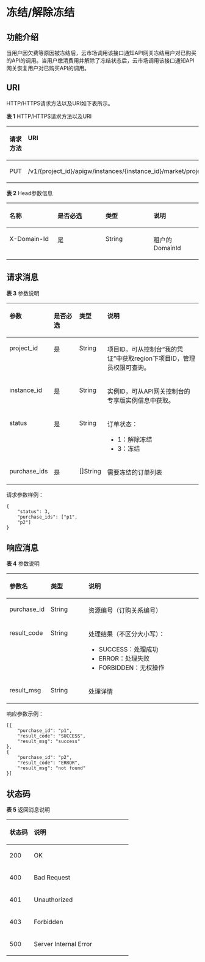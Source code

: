 # 冻结/解除冻结<a name="apig-phapi-180713106"></a>

## 功能介绍<a name="section51931360"></a>

当用户因欠费等原因被冻结后，云市场调用该接口通知API网关冻结用户对已购买的API的调用。当用户缴清费用并解除了冻结状态后，云市场调用该接口通知API网关恢复用户对已购买API的调用。

## URI<a name="section64729059"></a>

HTTP/HTTPS请求方法以及URI如下表所示。

**表 1**  HTTP/HTTPS请求方法以及URI

<a name="table52058427"></a>
<table><thead align="left"><tr id="row17967011"><th class="cellrowborder" valign="top" width="50%" id="mcps1.2.3.1.1"><p id="p46041793"><a name="p46041793"></a><a name="p46041793"></a>请求方法</p>
</th>
<th class="cellrowborder" valign="top" width="50%" id="mcps1.2.3.1.2"><p id="p38397792"><a name="p38397792"></a><a name="p38397792"></a>URI</p>
</th>
</tr>
</thead>
<tbody><tr id="row23213480"><td class="cellrowborder" valign="top" width="50%" headers="mcps1.2.3.1.1 "><p id="p1243712"><a name="p1243712"></a><a name="p1243712"></a>PUT</p>
</td>
<td class="cellrowborder" valign="top" width="50%" headers="mcps1.2.3.1.2 "><p id="p33631824"><a name="p33631824"></a><a name="p33631824"></a>/v1/{project_id}/apigw/instances/{instance_id}/market/project</p>
</td>
</tr>
</tbody>
</table>

**表 2**  Head参数信息

<a name="table1077685961811"></a>
<table><thead align="left"><tr id="row6776145921810"><th class="cellrowborder" valign="top" width="25%" id="mcps1.2.5.1.1"><p id="p87761159141817"><a name="p87761159141817"></a><a name="p87761159141817"></a>名称</p>
</th>
<th class="cellrowborder" valign="top" width="25%" id="mcps1.2.5.1.2"><p id="p4776175919185"><a name="p4776175919185"></a><a name="p4776175919185"></a>是否必选</p>
</th>
<th class="cellrowborder" valign="top" width="25%" id="mcps1.2.5.1.3"><p id="p677610599186"><a name="p677610599186"></a><a name="p677610599186"></a>类型</p>
</th>
<th class="cellrowborder" valign="top" width="25%" id="mcps1.2.5.1.4"><p id="p1177635911817"><a name="p1177635911817"></a><a name="p1177635911817"></a>说明</p>
</th>
</tr>
</thead>
<tbody><tr id="row177635917187"><td class="cellrowborder" valign="top" width="25%" headers="mcps1.2.5.1.1 "><p id="p18981357121915"><a name="p18981357121915"></a><a name="p18981357121915"></a>X-Domain-Id</p>
</td>
<td class="cellrowborder" valign="top" width="25%" headers="mcps1.2.5.1.2 "><p id="p1877615911184"><a name="p1877615911184"></a><a name="p1877615911184"></a>是</p>
</td>
<td class="cellrowborder" valign="top" width="25%" headers="mcps1.2.5.1.3 "><p id="p11776115931813"><a name="p11776115931813"></a><a name="p11776115931813"></a>String</p>
</td>
<td class="cellrowborder" valign="top" width="25%" headers="mcps1.2.5.1.4 "><p id="p877695917180"><a name="p877695917180"></a><a name="p877695917180"></a>租户的DomainId</p>
</td>
</tr>
</tbody>
</table>

## 请求消息<a name="section45690626"></a>

**表 3**  参数说明

<a name="table22864781"></a>
<table><thead align="left"><tr id="row45188987"><th class="cellrowborder" valign="top" width="19%" id="mcps1.2.5.1.1"><p id="p36429313"><a name="p36429313"></a><a name="p36429313"></a>参数</p>
</th>
<th class="cellrowborder" valign="top" width="14.000000000000002%" id="mcps1.2.5.1.2"><p id="p65093277"><a name="p65093277"></a><a name="p65093277"></a>是否必选</p>
</th>
<th class="cellrowborder" valign="top" width="14.000000000000002%" id="mcps1.2.5.1.3"><p id="p38064052"><a name="p38064052"></a><a name="p38064052"></a>类型</p>
</th>
<th class="cellrowborder" valign="top" width="53%" id="mcps1.2.5.1.4"><p id="p63289392"><a name="p63289392"></a><a name="p63289392"></a>说明</p>
</th>
</tr>
</thead>
<tbody><tr id="row219730202317"><td class="cellrowborder" valign="top" width="19%" headers="mcps1.2.5.1.1 "><p id="p55878963"><a name="p55878963"></a><a name="p55878963"></a>project_id</p>
</td>
<td class="cellrowborder" valign="top" width="14.000000000000002%" headers="mcps1.2.5.1.2 "><p id="p29902160"><a name="p29902160"></a><a name="p29902160"></a>是</p>
</td>
<td class="cellrowborder" valign="top" width="14.000000000000002%" headers="mcps1.2.5.1.3 "><p id="p6155914"><a name="p6155914"></a><a name="p6155914"></a>String</p>
</td>
<td class="cellrowborder" valign="top" width="53%" headers="mcps1.2.5.1.4 "><p id="p28867016"><a name="p28867016"></a><a name="p28867016"></a>项目ID。可从控制台“我的凭证”中获取region下项目ID，管理员权限可查询。</p>
</td>
</tr>
<tr id="row26011859162213"><td class="cellrowborder" valign="top" width="19%" headers="mcps1.2.5.1.1 "><p id="p1780913159538"><a name="p1780913159538"></a><a name="p1780913159538"></a>instance_id</p>
</td>
<td class="cellrowborder" valign="top" width="14.000000000000002%" headers="mcps1.2.5.1.2 "><p id="p9809215115310"><a name="p9809215115310"></a><a name="p9809215115310"></a>是</p>
</td>
<td class="cellrowborder" valign="top" width="14.000000000000002%" headers="mcps1.2.5.1.3 "><p id="p1280914152538"><a name="p1280914152538"></a><a name="p1280914152538"></a>String</p>
</td>
<td class="cellrowborder" valign="top" width="53%" headers="mcps1.2.5.1.4 "><p id="p1880914157537"><a name="p1880914157537"></a><a name="p1880914157537"></a>实例ID，可从API网关控制台的专享版实例信息中获取。</p>
</td>
</tr>
<tr id="row26167161"><td class="cellrowborder" valign="top" width="19%" headers="mcps1.2.5.1.1 "><p id="p39165302"><a name="p39165302"></a><a name="p39165302"></a>status</p>
</td>
<td class="cellrowborder" valign="top" width="14.000000000000002%" headers="mcps1.2.5.1.2 "><p id="p18272912"><a name="p18272912"></a><a name="p18272912"></a>是</p>
</td>
<td class="cellrowborder" valign="top" width="14.000000000000002%" headers="mcps1.2.5.1.3 "><p id="p3710894"><a name="p3710894"></a><a name="p3710894"></a>String</p>
</td>
<td class="cellrowborder" valign="top" width="53%" headers="mcps1.2.5.1.4 "><p id="p32147001"><a name="p32147001"></a><a name="p32147001"></a>订单状态：</p>
<a name="ul20887554"></a><a name="ul20887554"></a><ul id="ul20887554"><li>1：解除冻结</li><li>3：冻结</li></ul>
</td>
</tr>
<tr id="row60424116"><td class="cellrowborder" valign="top" width="19%" headers="mcps1.2.5.1.1 "><p id="p62515188"><a name="p62515188"></a><a name="p62515188"></a>purchase_ids</p>
</td>
<td class="cellrowborder" valign="top" width="14.000000000000002%" headers="mcps1.2.5.1.2 "><p id="p30565440"><a name="p30565440"></a><a name="p30565440"></a>是</p>
</td>
<td class="cellrowborder" valign="top" width="14.000000000000002%" headers="mcps1.2.5.1.3 "><p id="p59881601"><a name="p59881601"></a><a name="p59881601"></a>[]String</p>
</td>
<td class="cellrowborder" valign="top" width="53%" headers="mcps1.2.5.1.4 "><p id="p18571551"><a name="p18571551"></a><a name="p18571551"></a>需要冻结的订单列表</p>
</td>
</tr>
</tbody>
</table>

请求参数样例：

```
{
	"status": 3,
	"purchase_ids": ["p1",
	"p2"]
}
```

## 响应消息<a name="section9953212"></a>

**表 4**  参数说明

<a name="table7539441"></a>
<table><thead align="left"><tr id="row33340398"><th class="cellrowborder" valign="top" width="20%" id="mcps1.2.4.1.1"><p id="p16217756"><a name="p16217756"></a><a name="p16217756"></a>参数名</p>
</th>
<th class="cellrowborder" valign="top" width="20%" id="mcps1.2.4.1.2"><p id="p11584517"><a name="p11584517"></a><a name="p11584517"></a>类型</p>
</th>
<th class="cellrowborder" valign="top" width="60%" id="mcps1.2.4.1.3"><p id="p56504928"><a name="p56504928"></a><a name="p56504928"></a>说明</p>
</th>
</tr>
</thead>
<tbody><tr id="row54359314"><td class="cellrowborder" valign="top" width="20%" headers="mcps1.2.4.1.1 "><p id="p41028295"><a name="p41028295"></a><a name="p41028295"></a>purchase_id</p>
</td>
<td class="cellrowborder" valign="top" width="20%" headers="mcps1.2.4.1.2 "><p id="p34957613"><a name="p34957613"></a><a name="p34957613"></a>String</p>
</td>
<td class="cellrowborder" valign="top" width="60%" headers="mcps1.2.4.1.3 "><p id="p12994411"><a name="p12994411"></a><a name="p12994411"></a>资源编号（订购关系编号）</p>
</td>
</tr>
<tr id="row49840843"><td class="cellrowborder" valign="top" width="20%" headers="mcps1.2.4.1.1 "><p id="p10576514"><a name="p10576514"></a><a name="p10576514"></a>result_code</p>
</td>
<td class="cellrowborder" valign="top" width="20%" headers="mcps1.2.4.1.2 "><p id="p51391268"><a name="p51391268"></a><a name="p51391268"></a>String</p>
</td>
<td class="cellrowborder" valign="top" width="60%" headers="mcps1.2.4.1.3 "><p id="p1943195"><a name="p1943195"></a><a name="p1943195"></a>处理结果（不区分大小写）：</p>
<a name="ul17488762"></a><a name="ul17488762"></a><ul id="ul17488762"><li>SUCCESS：处理成功</li><li>ERROR：处理失败</li><li>FORBIDDEN：无权操作</li></ul>
</td>
</tr>
<tr id="row65732647"><td class="cellrowborder" valign="top" width="20%" headers="mcps1.2.4.1.1 "><p id="p22744204"><a name="p22744204"></a><a name="p22744204"></a>result_msg</p>
</td>
<td class="cellrowborder" valign="top" width="20%" headers="mcps1.2.4.1.2 "><p id="p30341221"><a name="p30341221"></a><a name="p30341221"></a>String</p>
</td>
<td class="cellrowborder" valign="top" width="60%" headers="mcps1.2.4.1.3 "><p id="p41719835"><a name="p41719835"></a><a name="p41719835"></a>处理详情</p>
</td>
</tr>
</tbody>
</table>

响应参数示例：

```
[{
	"purchase_id": "p1",
	"result_code": "SUCCESS",
	"result_msg": "success"
},
{
	"purchase_id": "p2",
	"result_code": "ERROR",
	"result_msg": "not found"
}]
```

## 状态码<a name="section8562452"></a>

**表 5**  返回消息说明

<a name="table42477941"></a>
<table><thead align="left"><tr id="row19039205"><th class="cellrowborder" valign="top" width="20%" id="mcps1.2.3.1.1"><p id="p65780646"><a name="p65780646"></a><a name="p65780646"></a>状态码</p>
</th>
<th class="cellrowborder" valign="top" width="80%" id="mcps1.2.3.1.2"><p id="p26632111"><a name="p26632111"></a><a name="p26632111"></a>说明</p>
</th>
</tr>
</thead>
<tbody><tr id="row9717417"><td class="cellrowborder" valign="top" width="20%" headers="mcps1.2.3.1.1 "><p id="p48913340"><a name="p48913340"></a><a name="p48913340"></a>200</p>
</td>
<td class="cellrowborder" valign="top" width="80%" headers="mcps1.2.3.1.2 "><p id="p50988816"><a name="p50988816"></a><a name="p50988816"></a>OK</p>
</td>
</tr>
<tr id="row23018248"><td class="cellrowborder" valign="top" width="20%" headers="mcps1.2.3.1.1 "><p id="p52538782"><a name="p52538782"></a><a name="p52538782"></a>400</p>
</td>
<td class="cellrowborder" valign="top" width="80%" headers="mcps1.2.3.1.2 "><p id="p27782986"><a name="p27782986"></a><a name="p27782986"></a>Bad Request</p>
</td>
</tr>
<tr id="row48720282"><td class="cellrowborder" valign="top" width="20%" headers="mcps1.2.3.1.1 "><p id="p54028799"><a name="p54028799"></a><a name="p54028799"></a>401</p>
</td>
<td class="cellrowborder" valign="top" width="80%" headers="mcps1.2.3.1.2 "><p id="p14256621"><a name="p14256621"></a><a name="p14256621"></a>Unauthorized</p>
</td>
</tr>
<tr id="row61200726"><td class="cellrowborder" valign="top" width="20%" headers="mcps1.2.3.1.1 "><p id="p58311779"><a name="p58311779"></a><a name="p58311779"></a>403</p>
</td>
<td class="cellrowborder" valign="top" width="80%" headers="mcps1.2.3.1.2 "><p id="p25633677"><a name="p25633677"></a><a name="p25633677"></a>Forbidden</p>
</td>
</tr>
<tr id="row29376504"><td class="cellrowborder" valign="top" width="20%" headers="mcps1.2.3.1.1 "><p id="p30686615"><a name="p30686615"></a><a name="p30686615"></a>500</p>
</td>
<td class="cellrowborder" valign="top" width="80%" headers="mcps1.2.3.1.2 "><p id="p6744143"><a name="p6744143"></a><a name="p6744143"></a>Server Internal Error</p>
</td>
</tr>
</tbody>
</table>

